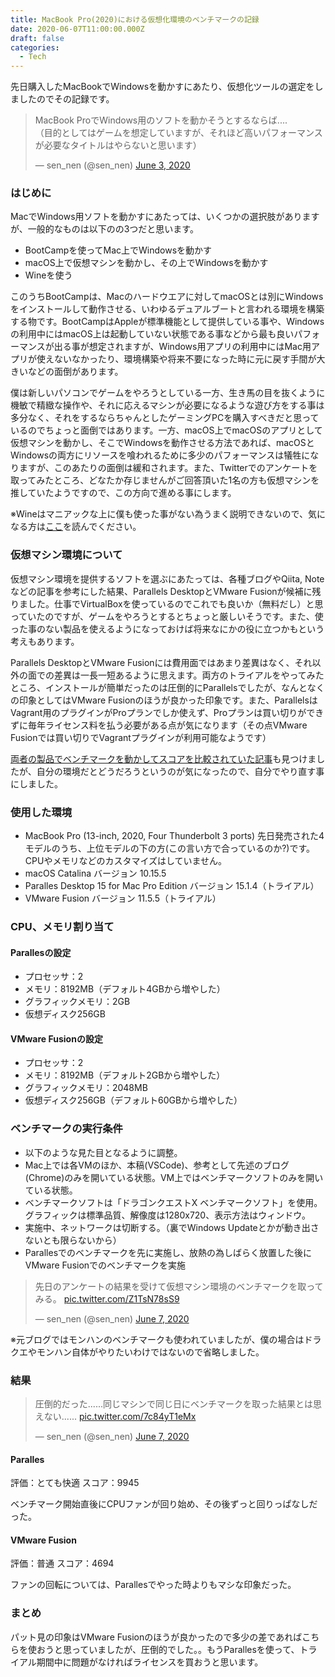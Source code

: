```yaml
---
title: MacBook Pro(2020)における仮想化環境のベンチマークの記録
date: 2020-06-07T11:00:00.000Z
draft: false
categories:
  - Tech
---
```

先日購入したMacBookでWindowsを動かすにあたり、仮想化ツールの選定をしましたのでその記録です。

<blockquote class="twitter-tweet"><p lang="ja" dir="ltr">MacBook ProでWindows用のソフトを動かそうとするならば....<br>（目的としてはゲームを想定していますが、それほど高いパフォーマンスが必要なタイトルはやらないと思います）</p>&mdash; sen_nen (@sen_nen) <a href="https://twitter.com/sen_nen/status/1268225081651519488?ref_src=twsrc%5Etfw">June 3, 2020</a></blockquote> <script async src="https://platform.twitter.com/widgets.js" charset="utf-8"></script>

### はじめに

MacでWindows用ソフトを動かすにあたっては、いくつかの選択肢がありますが、一般的なものは以下のの3つだと思います。

- BootCampを使ってMac上でWindowsを動かす
- macOS上で仮想マシンを動かし、その上でWindowsを動かす
- Wineを使う

このうちBootCampは、Macのハードウエアに対してmacOSとは別にWindowsをインストールして動作させる、いわゆるデュアルブートと言われる環境を構築する物です。BootCampはAppleが標準機能として提供している事や、Windowsの利用中にはmacOS上は起動していない状態である事などから最も良いパフォーマンスが出る事が想定されますが、Windows用アプリの利用中にはMac用アプリが使えないなかったり、環境構築や将来不要になった時に元に戻す手間が大きいなどの面倒があります。

僕は新しいパソコンでゲームをやろうとしている一方、生き馬の目を抜くように機敏で精緻な操作や、それに応えるマシンが必要になるような遊び方をする事は多分なく、それをするならちゃんとしたゲーミングPCを購入すべきだと思っているのでちょっと面倒ではあります。一方、macOS上でmacOSのアプリとして仮想マシンを動かし、そこでWindowsを動作させる方法であれば、macOSとWindowsの両方にリソースを喰われるために多少のパフォーマンスは犠牲になりますが、このあたりの面倒は緩和されます。また、Twitterでのアンケートを取ってみたところ、どなたか存じませんがご回答頂いた1名の方も仮想マシンを推していたようですので、この方向で進める事にします。

※Wineはマニアックな上に僕も使った事がない為うまく説明できないので、気になる方は[ここ](https://ja.wikipedia.org/wiki/Wine)を読んでください。

### 仮想マシン環境について

仮想マシン環境を提供するソフトを選ぶにあたっては、各種ブログやQiita, Noteなどの記事を参考にした結果、Parallels DesktopとVMware Fusionが候補に残りました。仕事でVirtualBoxを使っているのでこれでも良いか（無料だし）と思っていたのですが、ゲームをやろうとするとちょっと厳しいそうです。また、使った事のない製品を使えるようになっておけば将来なにかの役に立つかもという考えもあります。

Parallels DesktopとVMware Fusionには費用面ではあまり差異はなく、それ以外の面での差異は一長一短あるように思えます。両方のトライアルをやってみたところ、インストールが簡単だったのは圧倒的にParallelsでしたが、なんとなくの印象としてはVMware Fusionのほうが良かった印象です。また、ParallelsはVagrant用のプラグインがProプランでしか使えず、Proプランは買い切りができずに毎年ライセンス料を払う必要がある点が気になります（その点VMware Fusionでは買い切りでVagrantプラグインが利用可能なようです）

[両者の製品でベンチマークを動かしてスコアを比較されていた記事](https://chiritsumo-blog.com/vmware-fusion-parallels-comparison)も見つけましたが、自分の環境だとどうだろうというのが気になったので、自分でやり直す事にしました。

### 使用した環境

- MacBook Pro (13-inch, 2020, Four Thunderbolt 3 ports)
先日発売された4モデルのうち、上位モデルの下の方(この言い方で合っているのか?)です。CPUやメモリなどのカスタマイズはしていません。
- macOS Catalina バージョン 10.15.5
- Paralles Desktop 15 for Mac Pro Edition バージョン 15.1.4（トライアル）
- VMware Fusion バージョン 11.5.5（トライアル）

### CPU、メモリ割り当て

#### Parallesの設定

- プロセッサ：2
- メモリ：8192MB（デフォルト4GBから増やした）
- グラフィックメモリ：2GB
- 仮想ディスク256GB

#### VMware Fusionの設定

- プロセッサ：2
- メモリ：8192MB（デフォルト2GBから増やした）
- グラフィックメモリ：2048MB
- 仮想ディスク256GB（デフォルト60GBから増やした）

### ベンチマークの実行条件

- 以下のような見た目となるように調整。
- Mac上では各VMのほか、本稿(VSCode)、参考として先述のブログ(Chrome)のみを開いている状態。VM上ではベンチマークソフトのみを開いている状態。
- ベンチマークソフトは「ドラゴンクエストX ベンチマークソフト」を使用。グラフィックは標準品質、解像度は1280x720、表示方法はウィンドウ。
- 実施中、ネットワークは切断する。（裏でWindows Updateとかが動き出さないとも限らないから）
- Parallesでのベンチマークを先に実施し、放熱の為しばらく放置した後にVMware Fusionでのベンチマークを実施

<blockquote class="twitter-tweet"><p lang="ja" dir="ltr">先日のアンケートの結果を受けて仮想マシン環境のベンチマークを取ってみる。 <a href="https://t.co/Z1TsN78sS9">pic.twitter.com/Z1TsN78sS9</a></p>&mdash; sen_nen (@sen_nen) <a href="https://twitter.com/sen_nen/status/1269531412736077825?ref_src=twsrc%5Etfw">June 7, 2020</a></blockquote> <script async src="https://platform.twitter.com/widgets.js" charset="utf-8"></script>

※元ブログではモンハンのベンチマークも使われていましたが、僕の場合はドラクエやモンハン自体がやりたいわけではないので省略しました。

### 結果

<blockquote class="twitter-tweet"><p lang="ja" dir="ltr">圧倒的だった......同じマシンで同じ日にベンチマークを取った結果とは思えない...... <a href="https://t.co/7c84yT1eMx">pic.twitter.com/7c84yT1eMx</a></p>&mdash; sen_nen (@sen_nen) <a href="https://twitter.com/sen_nen/status/1269586685454454785?ref_src=twsrc%5Etfw">June 7, 2020</a></blockquote> <script async src="https://platform.twitter.com/widgets.js" charset="utf-8"></script>

#### Paralles

評価：とても快適
スコア：9945

ベンチマーク開始直後にCPUファンが回り始め、その後ずっと回りっぱなしだった。

#### VMware Fusion

評価：普通
スコア：4694

ファンの回転については、Parallesでやった時よりもマシな印象だった。

### まとめ

パット見の印象はVMware Fusionのほうが良かったので多少の差であればこちらを使おうと思っていましたが、圧倒的でした。。もうParallesを使って、トライアル期間中に問題がなければライセンスを買おうと思います。
